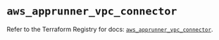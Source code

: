 # `aws_apprunner_vpc_connector`

Refer to the Terraform Registry for docs: [`aws_apprunner_vpc_connector`](https://registry.terraform.io/providers/hashicorp/aws/5.38.0/docs/resources/apprunner_vpc_connector).
